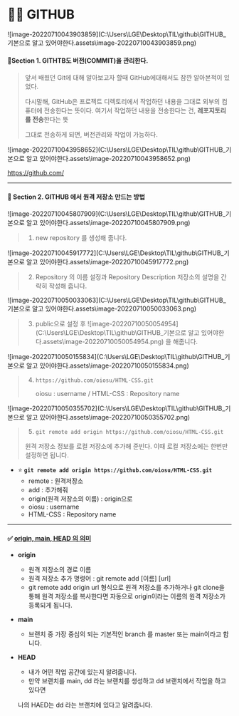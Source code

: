 # 🕵️‍♀️ GITHUB

![image-20220710043903859](C:\Users\LGE\Desktop\TIL\github\GITHUB_기본으로 알고 있어야한다.assets\image-20220710043903859.png)

#### 📂Section 1.  GITHTB도 버전(COMMIT)을 관리한다. 

> 앞서 배웠던 Git에 대해 알아보고자 할때 GitHub에대해서도 잠깐 알아본적이 있었다. 
>
> 다시말해, GitHub은 프로젝트 디렉토리에서 작업하던 내용을 그대로 외부의 컴퓨터에 전송한다는 뜻이다.  여기서 작업하던 내용을 전송한다는 건, **레포지토리를 전송**한다는 뜻
>
> 그대로 전송하게 되면, 버전관리와 작업이 가능하다. 



![image-20220710043958652](C:\Users\LGE\Desktop\TIL\github\GITHUB_기본으로 알고 있어야한다.assets\image-20220710043958652.png)

https://github.com/



---

#### 📂 Section 2. GITHUB 에서 원격 저장소 만드는 방법 

![image-20220710045807909](C:\Users\LGE\Desktop\TIL\github\GITHUB_기본으로 알고 있어야한다.assets\image-20220710045807909.png)

> 1. new repository 를 생성해 줍니다. 

![image-20220710045917772](C:\Users\LGE\Desktop\TIL\github\GITHUB_기본으로 알고 있어야한다.assets\image-20220710045917772.png)

> 2. Repository 의 이름 설정과 Repository Description 저장소의 설명을 간략히 작성해 줍니다. 

![image-20220710050033063](C:\Users\LGE\Desktop\TIL\github\GITHUB_기본으로 알고 있어야한다.assets\image-20220710050033063.png)

> 3. public으로 설정 후 ![image-20220710050054954](C:\Users\LGE\Desktop\TIL\github\GITHUB_기본으로 알고 있어야한다.assets\image-20220710050054954.png) 을 해줍니다. 

![image-20220710050155834](C:\Users\LGE\Desktop\TIL\github\GITHUB_기본으로 알고 있어야한다.assets\image-20220710050155834.png)

> 4. `https://github.com/oiosu/HTML-CSS.git `
>
>    oiosu : username / HTML-CSS : Repository name 

![image-20220710050355702](C:\Users\LGE\Desktop\TIL\github\GITHUB_기본으로 알고 있어야한다.assets\image-20220710050355702.png)

> 5. `git remote add origin https://github.com/oiosu/HTML-CSS.git`
>
> 원격 저장소 정보를 로컬 저장소에 추가해 준빈다. 이때 로컬 저장소에는 한번만 설정하면 됩니다. 

* ⭐ **`git remote add origin https://github.com/oiosu/HTML-CSS.git`**
  * remote : 원격저장소 
  * add : 추가해줘 
  * origin(원격 저장소의 이름) : origin으로 
  * oiosu : username
  * HTML-CSS : Repository name 

---



#### ✅ [origin, main, HEAD 의 의미](https://www.inflearn.com/questions/27696)

* **origin** 

  * 원격 저장소의 경로 이름 
  * 원격 저장소 추가 명령어 : git remote add [이름] [url]
  * git remote add origin url 형식으로 원격 저장소를 추가하거나 git clone을 통해 원격 저장소를 복사한다면 자동으로 origin이라는 이름의 원격 저장소가 등록되게 됩니다. 

* **main**

  * 브랜치 중 가장 중심의 되는 기본적인 branch 를 master 또는 main이라고 합니다. 

* **HEAD** 

  * 내가 어떤 작업 공간에 있는지 알려줍니다. 
  * 만약 브랜치를 main, dd 라는 브랜치를 생성하고 dd 브랜치에서 작업을 하고 있다면 

  나의 HAED는 dd 라는 브랜치에 있다고 알려줍니다. 

